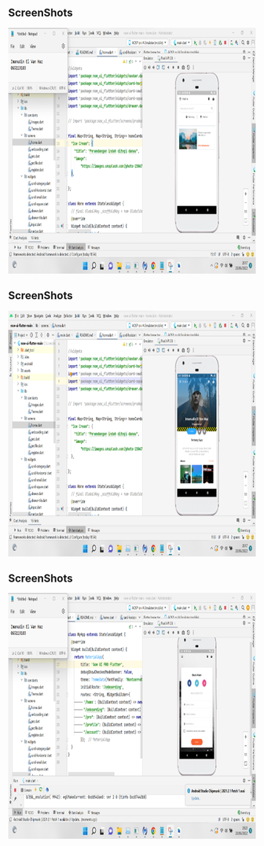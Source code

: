 ## ScreenShots

<img src="assets\imgs\Screenshot\2.png" height="500em" />

## ScreenShots

<img src="assets\imgs\Screenshot\3.png" height="500em" />

## ScreenShots

<img src="assets\imgs\Screenshot\4.png" height="500em" />